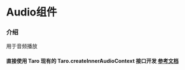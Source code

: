 # Audio组件

### 介绍

用于音频播放

#### 直接使用 Taro 现有的 Taro.createInnerAudioContext 接口开发 [参考文档](https://taro-docs.jd.com/taro/docs/apis/media/audio/createInnerAudioContext)
